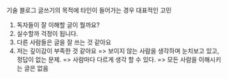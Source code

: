 기술 블로그 글쓰기의 목적에 타인이 들어가는 경우 
대표적인 고민
1. 독자들이 잘 이해할 글이 뭘까요?
2. 실수할까 걱정이 됩니다.
3. 다른 사람들은 글을 잘 쓰는 것 같아요
4. 저는 깊이감이 부족한 것 같아요
=> 보이지 않는 사람을 생각하며 눈치보고 있고, 정답이 없는 문제.
=> 사람마다 다르게 생각 할 수 있다.
=> 모든 사람을 이해시키는 글은 없음